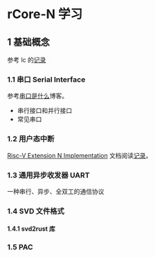# rCore-N 学习

## 1 基础概念

参考 lc 的[记录](https://github.com/BITcyman/Rust-os-learning/blob/main/driver/uart-crate.md#%E4%B8%80%E4%BA%9B%E5%9F%BA%E6%9C%AC%E6%A6%82%E5%BF%B5)

### 1.1 串口 Serial Interface

参考[串口是什么](https://blog.csdn.net/fuhanghang/article/details/123274451)博客。

- 串行接口和并行接口
- 常见串口

### 1.2 用户态中断

[Risc-V Extension N Implementation](https://gallium70.github.io/rv-n-ext-impl/ch2_2_user_trap_handle_flow.html) 文档阅读[记录](./user-interrupt.md)。

### 1.3 通用异步收发器 UART

一种串行、异步、全双工的通信协议

### 1.4 SVD 文件格式

#### 1.4.1 svd2rust 库

### 1.5 PAC